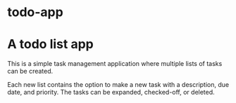 # todo-app

# A todo list app

This is a simple task management application where multiple lists of tasks can be created.

Each new list contains the option to make a new task with a description, due date, and priority. The tasks can be expanded, checked-off, or deleted.
